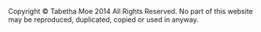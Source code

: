 Copyright © Tabetha Moe 2014 All Rights Reserved. No part of this website may be reproduced, duplicated, copied or used in anyway.
